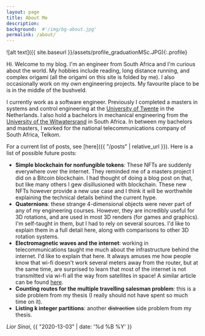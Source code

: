 ```yaml
---
layout: page
title: About Me
description:
background:  #'/img/bg-about.jpg'
permalink: /about/
---
```

![alt text]({{ site.baseurl }}/assets/profile_graduationMSc.JPG){:.profile}

Hi. Welcome to my blog. I'm an engineer from South Africa and I'm curious about the world. 
My hobbies include reading, long distance running, and complex origami (all the origami on this site is folded by me).
I also occasionally work on my own engineering projects. My favourite place to be is in the middle of the bushveld.

I currently work as a software engineer. Previously I completed a masters in systems and control engineering at the [University of Twente](https://www.utwente.nl/en)
in the Netherlands. I also hold a bachelors in mechanical engineering from the [University of the Witwatersrand](https://www.wits.ac.za/) in South Africa.
In between my bachelors and masters, I worked for the national telecommunications company of South Africa, Telkom.

For a current list of posts, see [here]({{ "/posts" | relative_url }}). 
Here is a list of possible future posts:
+ **Simple blockchain for nonfungible tokens**: These NFTs are suddenly everywhere over the internet. They reminded me of a masters project I did on a Bitcoin blockchain. I had thought of doing a blog post on that, but like many others I gew disillusioned with blockchain. These new NFTs however provide a new use case and I think it will be worthwhile explaining the technical details behind the current hype.
+ **Quaternions**: these strange 4-dimensional objects were never part of any of my engineering courses. However, they are incredibly useful for 3D rotations, and are used in most
3D renders (for games and graphics). I'm self-taught in them, but I had to rely on several sources. I'd like to explain them in a full detail here, along with 
comparisons to other 3D rotation systems.
+ **Electromagnetic waves and the internet**: working in telecommunications taught me much about the infrastructure behind the internet. I'd like to explain that here. 
It always amuses me how people know that wi-fi doesn't work several meters away from the router, but at the same time, are surprised to learn that most of the internet is not
transmitted via wi-fi all the way from satellites in space!
A similar article can be found [here](https://mybroadband.co.za/news/internet/98178-this-is-what-south-africas-internet-actually-looks-like.html).
+ **Counting routes for the multiple travelling salesman problem**: this is a side problem from my thesis (I really should not have spent so much time on it).
+ **Listing k integer partitions**: another ~~distraction~~ side problem from my thesis.

_Lior Sinai_, {{ "2020-13-03" | date: '%d %B %Y' }}

